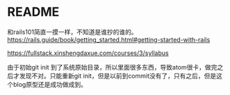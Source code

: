 # README

和rails101简直一摸一样，不知道是谁抄的谁的。
https://rails.guide/book/getting_started.html#getting-started-with-rails

https://fullstack.xinshengdaxue.com/courses/3/syllabus

由于初始git init 到了系统原始目录，所以里面很多东西，导致atom很卡，做完之后才发现不对。只能重新git init，但是以前到commit没有了，只有之后，但是这个blog原型还是成功做成到。
